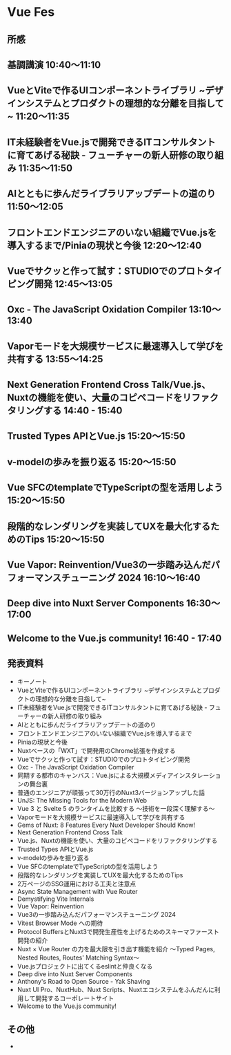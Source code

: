 # Vue Fes

## 所感

## 基調講演 10:40～11:10

## VueとViteで作るUIコンポーネントライブラリ ~デザインシステムとプロダクトの理想的な分離を目指して~ 11:20〜11:35

## IT未経験者をVue.jsで開発できるITコンサルタントに育てあげる秘訣 - フューチャーの新人研修の取り組み 11:35〜11:50

## AIとともに歩んだライブラリアップデートの道のり 11:50〜12:05

## フロントエンドエンジニアのいない組織でVue.jsを導入するまで/Piniaの現状と今後 12:20〜12:40

## Vueでサクッと作って試す：STUDIOでのプロトタイピング開発 12:45〜13:05

## Oxc - The JavaScript Oxidation Compiler 13:10〜13:40

## Vaporモードを大規模サービスに最速導入して学びを共有する 13:55〜14:25

## Next Generation Frontend Cross Talk/Vue.js、Nuxtの機能を使い、大量のコピペコードをリファクタリングする 14:40 - 15:40

## Trusted Types APIとVue.js 15:20〜15:50

## v-modelの歩みを振り返る 15:20〜15:50

## Vue SFCのtemplateでTypeScriptの型を活用しよう 15:20〜15:50

## 段階的なレンダリングを実装してUXを最大化するためのTips 15:20〜15:50

## Vue Vapor: Reinvention/Vue3の一歩踏み込んだパフォーマンスチューニング 2024 16:10〜16:40

## Deep dive into Nuxt Server Components 16:30〜17:00

## Welcome to the Vue.js community! 16:40 - 17:40

## 発表資料

- キーノート
- VueとViteで作るUIコンポーネントライブラリ ~デザインシステムとプロダクトの理想的な分離を目指して~
- IT未経験者をVue.jsで開発できるITコンサルタントに育てあげる秘訣 - フューチャーの新人研修の取り組み
- AIとともに歩んだライブラリアップデートの道のり
- フロントエンドエンジニアのいない組織でVue.jsを導入するまで
- Piniaの現状と今後
- Nuxtベースの「WXT」で開発用のChrome拡張を作成する
- Vueでサクッと作って試す：STUDIOでのプロトタイピング開発
- Oxc - The JavaScript Oxidation Compiler
- 同期する都市のキャンバス：Vue.jsによる大規模メディアインスタレーションの舞台裏
- 普通のエンジニアが頑張って30万行のNuxt3バージョンアップした話
- UnJS: The Missing Tools for the Modern Web
- Vue 3 と Svelte 5 のランタイムを比較する 〜技術を一段深く理解する〜
- Vaporモードを大規模サービスに最速導入して学びを共有する
- Gems of Nuxt: 8 Features Every Nuxt Developer Should Know!
- Next Generation Frontend Cross Talk
- Vue.js、Nuxtの機能を使い、大量のコピペコードをリファクタリングする
- Trusted Types APIとVue.js
- v-modelの歩みを振り返る
- Vue SFCのtemplateでTypeScriptの型を活用しよう
- 段階的なレンダリングを実装してUXを最大化するためのTips
- 2万ページのSSG運用における工夫と注意点
- Async State Management with Vue Router
- Demystifying Vite Internals
- Vue Vapor: Reinvention
- Vue3の一歩踏み込んだパフォーマンスチューニング 2024
- Vitest Browser Mode への期待
- Protocol BuffersとNuxt3で開発生産性を上げるためのスキーマファースト開発の紹介
- Nuxt × Vue Router の力を最大限を引き出す機能を紹介 ～Typed Pages, Nested Routes, Routes' Matching Syntax～
- Vue.jsプロジェクトに出てくるeslintと仲良くなる
- Deep dive into Nuxt Server Components
- Anthony's Road to Open Source - Yak Shaving
- Nuxt UI Pro、NuxtHub、Nuxt Scripts、Nuxtエコシステムをふんだんに利用して開発するコーポレートサイト
- Welcome to the Vue.js community!

## その他

- 
